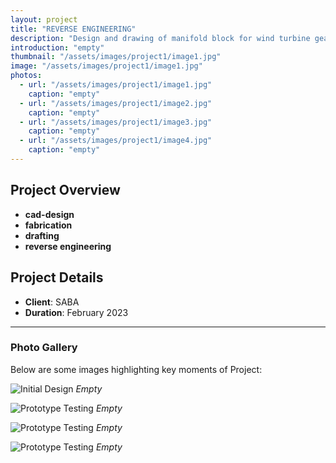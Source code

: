 ```yaml
---
layout: project
title: "REVERSE ENGINEERING"
description: "Design and drawing of manifold block for wind turbine gearbox. Including all geometric tolerances."
introduction: "empty"
thumbnail: "/assets/images/project1/image1.jpg"
image: "/assets/images/project1/image1.jpg"
photos:
  - url: "/assets/images/project1/image1.jpg"
    caption: "empty"
  - url: "/assets/images/project1/image2.jpg"
    caption: "empty"
  - url: "/assets/images/project1/image3.jpg"
    caption: "empty"
  - url: "/assets/images/project1/image4.jpg"
    caption: "empty"
---
```


## Project Overview
- **cad-design**
- **fabrication**
- **drafting**
- **reverse engineering**

## Project Details
- **Client**: SABA
- **Duration**: February 2023


---

### Photo Gallery
Below are some images highlighting key moments of Project:

![Initial Design](image1.jpg)
*Empty*

![Prototype Testing](image2.jpg)
*Empty*

![Prototype Testing](image3.jpg)
*Empty*

![Prototype Testing](image4.jpg)
*Empty*

